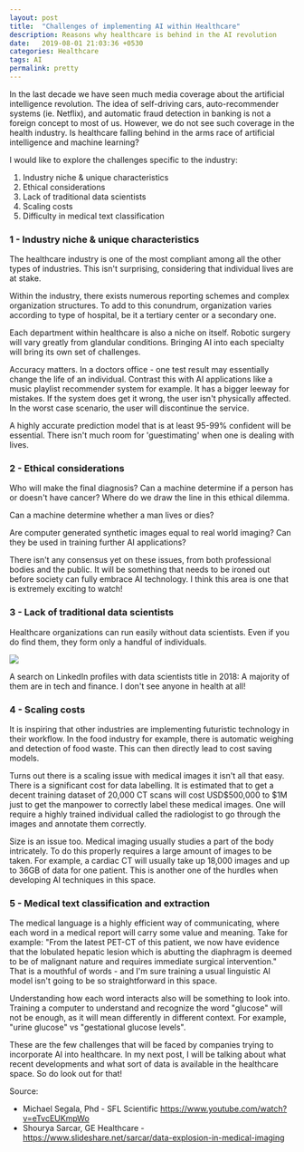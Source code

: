 ```yaml
---
layout: post
title:  "Challenges of implementing AI within Healthcare"
description: Reasons why healthcare is behind in the AI revolution
date:   2019-08-01 21:03:36 +0530
categories: Healthcare
tags: AI
permalink: pretty
---
```


In the last decade we have seen much media coverage about the artificial intelligence revolution. The idea of self-driving cars, auto-recommender systems (ie. Netflix), and automatic fraud detection in banking is not a foreign concept to most of us. However, we do not see such coverage in the health industry.
Is healthcare falling behind in the arms race of artificial intelligence and machine learning?

I would like to explore the challenges specific to the industry:
1. Industry niche & unique characteristics
2. Ethical considerations
3. Lack of traditional data scientists
4. Scaling costs
5. Difficulty in medical text classification


### 1 - Industry niche & unique characteristics

The healthcare industry is one of the most compliant among all the other types of industries. This isn't surprising, considering that individual lives are at stake.

Within the industry, there exists numerous reporting schemes and complex organization structures. To add to this conundrum, organization varies according to type of hospital, be it a tertiary center or a secondary one.

Each department within healthcare is also a niche on itself. Robotic surgery will vary greatly from glandular conditions. Bringing AI into each specialty will bring its own set of challenges.

Accuracy matters. In a doctors office - one test result may essentially change the life of an individual. Contrast this with AI applications like a music playlist recommender system for example. It has a bigger leeway for mistakes. If the system does get it wrong, the user isn't physically affected. In the worst case scenario, the user will discontinue the service.

A highly accurate prediction model that is at least 95-99% confident will be essential. There isn't much room for 'guestimating' when one is dealing with lives.

### 2 - Ethical considerations

Who will make the final diagnosis? Can a machine determine if a person has or doesn't have cancer? Where do we draw the line in this ethical dilemma.

Can a machine determine whether a man lives or dies?

Are computer generated synthetic images equal to real world imaging? Can they be used in training further AI applications?

There isn't any consensus yet on these issues, from both professional bodies and the public. It will be something that needs to be ironed out before society can fully embrace AI technology. I think this area is one that is extremely exciting to watch!

### 3 - Lack of traditional data scientists
Healthcare organizations can run easily without data scientists. Even if you do find them, they form only a handful of individuals.

<img src="https://www.kdnuggets.com/images/linkedin-data-scientist-title-649.jpg"></img>

A search on LinkedIn profiles with data scientists title in 2018:
A majority of them are in tech and finance. I don't see anyone in health at all!

### 4 - Scaling costs
It is inspiring that other industries are implementing futuristic technology in their workflow. In the food industry for example, there is automatic weighing and detection of food waste. This can then directly lead to cost saving models.

Turns out there is a scaling issue with medical images it isn't all that easy. There is a significant cost for  data labelling. It is estimated that to get a decent training dataset of 20,000 CT scans will cost USD$500,000 to $1M just to get the manpower to correctly label these medical images. One will require a highly trained individual called the radiologist to go through the images and annotate them correctly.

Size is an issue too. Medical imaging usually studies a part of the body intricately. To do this properly requires a large amount of images to be taken. For example, a cardiac CT will usually take up 18,000 images and up to 36GB of data for one patient. This is another one of the hurdles when developing AI techniques in this space.

### 5 - Medical text classification and extraction
The medical language is a highly efficient way of communicating, where each word in a medical report will carry some value and meaning. Take for example: "From the latest PET-CT of this patient, we now have evidence that the lobulated hepatic lesion which is abutting the diaphragm is deemed to be of malignant nature and requires immediate surgical intervention." That is a mouthful of words - and I'm sure training a usual linguistic AI model isn't going to be so straightforward in this space.

Understanding how each word interacts also will be something to look into. Training a computer to understand and recognize the word "glucose" will not be enough, as it will mean differently in different context. For example, "urine glucose" vs "gestational glucose levels".

These are the few challenges that will be faced by companies trying to incorporate AI into healthcare. In my next post, I will be talking about what recent developments and what sort of data is available in the healthcare space. So do look out for that!


Source:
* Michael Segala, Phd - SFL Scientific https://www.youtube.com/watch?v=eTvcEUKmpWo
* Shourya Sarcar, GE Healthcare - https://www.slideshare.net/sarcar/data-explosion-in-medical-imaging
